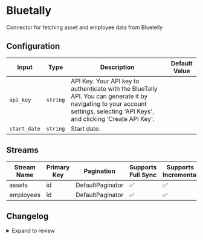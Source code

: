 # Bluetally
Connector for fetching asset and employee data from Bluetelly

## Configuration

| Input | Type | Description | Default Value |
|-------|------|-------------|---------------|
| `api_key` | `string` | API Key. Your API key to authenticate with the BlueTally API. You can generate it by navigating to your account settings, selecting &#39;API Keys&#39;, and clicking &#39;Create API Key&#39;. |  |
| `start_date` | `string` | Start date.  |  |

## Streams
| Stream Name | Primary Key | Pagination | Supports Full Sync | Supports Incremental |
|-------------|-------------|------------|---------------------|----------------------|
| assets | id | DefaultPaginator | ✅ |  ✅  |
| employees | id | DefaultPaginator | ✅ |  ✅  |

## Changelog

<details>
  <summary>Expand to review</summary>

| Version          | Date              | Pull Request | Subject        |
|------------------|-------------------|--------------|----------------|
| 0.0.5 | 2025-05-24 | [60732](https://github.com/airbytehq/airbyte/pull/60732) | Update dependencies |
| 0.0.4 | 2025-05-10 | [59337](https://github.com/airbytehq/airbyte/pull/59337) | Update dependencies |
| 0.0.3 | 2025-04-26 | [58714](https://github.com/airbytehq/airbyte/pull/58714) | Update dependencies |
| 0.0.2 | 2025-04-19 | [57644](https://github.com/airbytehq/airbyte/pull/57644) | Update dependencies |
| 0.0.1 | 2025-04-08 | | Initial release by [@wennergr](https://github.com/wennergr) via Connector Builder |

</details>
